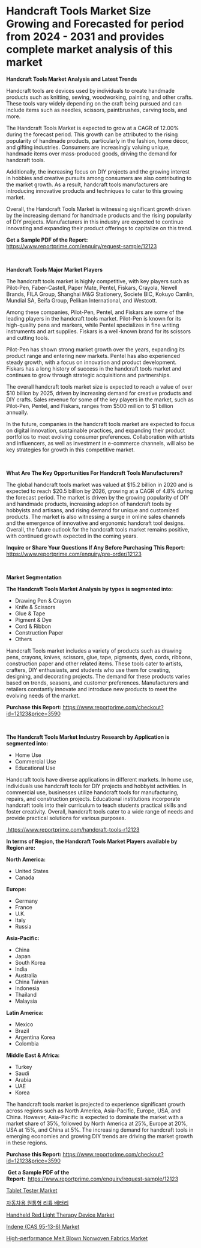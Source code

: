 <p><h1>Handcraft Tools Market Size Growing and Forecasted for period from 2024 - 2031 and provides complete market analysis of this market</h1></p><p><strong>Handcraft Tools Market Analysis and Latest Trends</strong></p>
<p><p>Handcraft tools are devices used by individuals to create handmade products such as knitting, sewing, woodworking, painting, and other crafts. These tools vary widely depending on the craft being pursued and can include items such as needles, scissors, paintbrushes, carving tools, and more.</p><p>The Handcraft Tools Market is expected to grow at a CAGR of 12.00% during the forecast period. This growth can be attributed to the rising popularity of handmade products, particularly in the fashion, home décor, and gifting industries. Consumers are increasingly valuing unique, handmade items over mass-produced goods, driving the demand for handcraft tools.</p><p>Additionally, the increasing focus on DIY projects and the growing interest in hobbies and creative pursuits among consumers are also contributing to the market growth. As a result, handcraft tools manufacturers are introducing innovative products and techniques to cater to this growing market.</p><p>Overall, the Handcraft Tools Market is witnessing significant growth driven by the increasing demand for handmade products and the rising popularity of DIY projects. Manufacturers in this industry are expected to continue innovating and expanding their product offerings to capitalize on this trend.</p></p>
<p><strong>Get a Sample PDF of the Report:&nbsp;</strong> <a href="https://www.reportprime.com/enquiry/request-sample/12123">https://www.reportprime.com/enquiry/request-sample/12123</a></p>
<p>&nbsp;</p>
<p><strong>Handcraft Tools Major Market Players</strong></p>
<p><p>The handcraft tools market is highly competitive, with key players such as Pilot-Pen, Faber-Castell, Paper Mate, Pentel, Fiskars, Crayola, Newell Brands, FILA Group, Shanghai M&G Stationery, Societe BIC, Kokuyo Camlin, Mundial SA, Beifa Group, Pelikan International, and Westcott.</p><p>Among these companies, Pilot-Pen, Pentel, and Fiskars are some of the leading players in the handcraft tools market. Pilot-Pen is known for its high-quality pens and markers, while Pentel specializes in fine writing instruments and art supplies. Fiskars is a well-known brand for its scissors and cutting tools.</p><p>Pilot-Pen has shown strong market growth over the years, expanding its product range and entering new markets. Pentel has also experienced steady growth, with a focus on innovation and product development. Fiskars has a long history of success in the handcraft tools market and continues to grow through strategic acquisitions and partnerships.</p><p>The overall handcraft tools market size is expected to reach a value of over $10 billion by 2025, driven by increasing demand for creative products and DIY crafts. Sales revenue for some of the key players in the market, such as Pilot-Pen, Pentel, and Fiskars, ranges from $500 million to $1 billion annually.</p><p>In the future, companies in the handcraft tools market are expected to focus on digital innovation, sustainable practices, and expanding their product portfolios to meet evolving consumer preferences. Collaboration with artists and influencers, as well as investment in e-commerce channels, will also be key strategies for growth in this competitive market.</p></p>
<p>&nbsp;</p>
<p><strong>What Are The Key Opportunities For Handcraft Tools Manufacturers?</strong></p>
<p><p>The global handcraft tools market was valued at $15.2 billion in 2020 and is expected to reach $20.5 billion by 2026, growing at a CAGR of 4.8% during the forecast period. The market is driven by the growing popularity of DIY and handmade products, increasing adoption of handcraft tools by hobbyists and artisans, and rising demand for unique and customized products. The market is also witnessing a surge in online sales channels and the emergence of innovative and ergonomic handcraft tool designs. Overall, the future outlook for the handcraft tools market remains positive, with continued growth expected in the coming years.</p></p>
<p><strong>Inquire or Share Your Questions If Any Before Purchasing This Report:</strong> <a href="https://www.reportprime.com/enquiry/pre-order/12123">https://www.reportprime.com/enquiry/pre-order/12123</a></p>
<p>&nbsp;</p>
<p><strong>Market Segmentation</strong></p>
<p><strong>The Handcraft Tools Market Analysis by types is segmented into:</strong></p>
<p><ul><li>Drawing Pen & Crayon</li><li>Knife & Scissors</li><li>Glue & Tape</li><li>Pigment & Dye</li><li>Cord & Ribbon</li><li>Construction Paper</li><li>Others</li></ul></p>
<p><p>Handcraft Tools market includes a variety of products such as drawing pens, crayons, knives, scissors, glue, tape, pigments, dyes, cords, ribbons, construction paper and other related items. These tools cater to artists, crafters, DIY enthusiasts, and students who use them for creating, designing, and decorating projects. The demand for these products varies based on trends, seasons, and customer preferences. Manufacturers and retailers constantly innovate and introduce new products to meet the evolving needs of the market.</p></p>
<p><strong>Purchase this Report:&nbsp;</strong><a href="https://www.reportprime.com/checkout?id=12123&price=3590">https://www.reportprime.com/checkout?id=12123&price=3590</a></p>
<p>&nbsp;</p>
<p><strong>The Handcraft Tools Market Industry Research by Application is segmented into:</strong></p>
<p><ul><li>Home Use</li><li>Commercial Use</li><li>Educational Use</li></ul></p>
<p><p>Handcraft tools have diverse applications in different markets. In home use, individuals use handcraft tools for DIY projects and hobbyist activities. In commercial use, businesses utilize handcraft tools for manufacturing, repairs, and construction projects. Educational institutions incorporate handcraft tools into their curriculum to teach students practical skills and foster creativity. Overall, handcraft tools cater to a wide range of needs and provide practical solutions for various purposes.</p></p>
<p><a href="https://www.reportprime.com/handcraft-tools-r12123">&nbsp;https://www.reportprime.com/handcraft-tools-r12123</a></p>
<p><strong>In terms of Region, the Handcraft Tools Market Players available by Region are:</strong></p>
<p>
    <p> <strong> North America: </strong>
        <ul>
            <li>United States</li>
            <li>Canada</li>
        </ul>
        </p> 
    <p> <strong> Europe: </strong>
        <ul>
            <li>Germany</li>
            <li>France</li>
            <li>U.K.</li>
            <li>Italy</li>
            <li>Russia</li>
        </ul>
        </p> 
    <p> <strong> Asia-Pacific: </strong>
        <ul>
            <li>China</li>
            <li>Japan</li>
            <li>South Korea</li>
            <li>India</li>
            <li>Australia</li>
            <li>China Taiwan</li>
            <li>Indonesia</li>
            <li>Thailand</li>
            <li>Malaysia</li>
        </ul>
        </p> 
    <p> <strong> Latin America: </strong>
        <ul>
            <li>Mexico</li>
            <li>Brazil</li>
            <li>Argentina Korea</li>
            <li>Colombia</li>
        </ul>
        </p> 
    <p> <strong> Middle East & Africa: </strong>
        <ul>
            <li>Turkey</li>
            <li>Saudi</li>
            <li>Arabia</li>
            <li>UAE</li>
            <li>Korea</li>
        </ul>
    </p>
    </p>
<p><p>The handcraft tools market is projected to experience significant growth across regions such as North America, Asia-Pacific, Europe, USA, and China. However, Asia-Pacific is expected to dominate the market with a market share of 35%, followed by North America at 25%, Europe at 20%, USA at 15%, and China at 5%. The increasing demand for handcraft tools in emerging economies and growing DIY trends are driving the market growth in these regions.</p></p>
<p><strong>Purchase this Report: </strong><a href="https://www.reportprime.com/checkout?id=12123&price=3590">https://www.reportprime.com/checkout?id=12123&price=3590</a></p>
<p>&nbsp;<strong>Get a Sample PDF of the Report:&nbsp;&nbsp;</strong><a href="https://www.reportprime.com/enquiry/request-sample/12123">https://www.reportprime.com/enquiry/request-sample/12123</a></p>
<p><strong></strong></p>
<p><p><a href="https://medium.com/@shjsi3663/tablet-tester-market-global-market-insights-and-sales-trends-2024-to-2031-9bb94b47fca3">Tablet Tester Market</a></p><p><a href="https://github.com/vseigx30c9a1j/Market-Research-Report-List-4/blob/main/4743046101687.md">자동차용 원통형 리튬 배터리</a></p><p><a href="https://medium.com/@theomorar08/global-handheld-red-light-therapy-device-industry-types-applications-market-players-regional-2bedd52ea0a4">Handheld Red Light Therapy Device Market</a></p><p><a href="https://github.com/troySchroederhs/Market-Research-Report-List-1/blob/main/indene-cas-95-13-6-market.md">Indene (CAS 95-13-6) Market</a></p><p><a href="https://github.com/zzflqewx24/Market-Research-Report-List-1/blob/main/high-performance-melt-blown-nonwoven-fabrics-market.md">High-performance Melt Blown Nonwoven Fabrics Market</a></p></p>